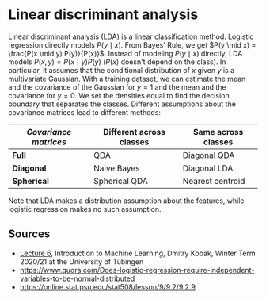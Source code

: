 # Linear discriminant analysis

Linear discriminant analysis (LDA) is a linear classification method. Logistic regression directly models $P(y \mid x)$. From Bayes' Rule, we get $P(y \mid x) = \frac{P(x \mid y) P(y)}{P(x)}$. Instead of modeling $P(y \mid x)$ directly, LDA models $P(x, y) = P(x \mid y)P(y)$ ($P(x)$ doesn't depend on the class). In particular, it assumes that the conditional distribution of $x$ given $y$ is a multivariate Gaussian. With a training dataset, we can estimate the mean and the covariance of the Gaussian for $y = 1$ and the mean and the covariance for $y = 0$. We set the densities equal to find the decision boundary that separates the classes. Different assumptions about the covariance matrices lead to different methods:

| *Covariance matrices* | Different across classes | Same across classes |
|-----------------------|--------------------------|---------------------|
| **Full**		        | QDA                      | Diagonal QDA        |
| **Diagonal**		    | Naive Bayes              | Diagonal LDA        |
| **Spherical**		    | Spherical QDA            | Nearest centroid    |

Note that LDA makes a distribution assumption about the features, while logistic regression makes no such assumption.

## Sources

* [Lecture 6](https://www.youtube.com/watch?v=C0u_v7vEDBY), Introduction to Machine Learning, Dmitry Kobak, Winter Term 2020/21 at the University of Tübingen
* https://www.quora.com/Does-logistic-regression-require-independent-variables-to-be-normal-distributed
* https://online.stat.psu.edu/stat508/lesson/9/9.2/9.2.9
